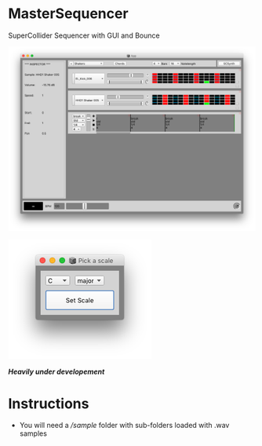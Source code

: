 # MasterSequencer
SuperCollider Sequencer with GUI and Bounce

![Screenshot](/misc/images/sequencer.png "A screenshot of the MasterSequencer")

![Screenshot2](/misc/images/scale-pick.png "A screenshot of the scale pick window")

***Heavily under developement***

# Instructions
- You will need a */sample* folder with sub-folders loaded with .wav samples
